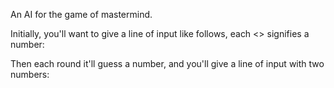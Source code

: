 An AI for the game of mastermind.

Initially, you'll want to give a line of input like follows, each <> signifies a number:
<maximum digit> <size of code> <number of turns> <max amount of time>

Then each round it'll guess a number, and you'll give a line of input with two numbers:

<how many were in the right spot and in the string> <how many were in the string but not in the right spot>
